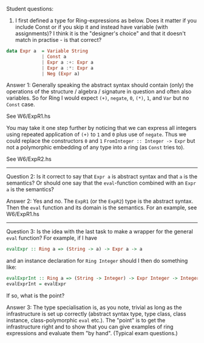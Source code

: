 Student questions:

1. I first defined a type for Ring-expressions as below. Does it
   matter if you include Const or if you skip it and instead have
   variable (with assignments)? I think it is the "designer's choice"
   and that it doesn't match in practise - is that correct?

```haskell
data Expr a  = Variable String
             | Const a
             | Expr a :+: Expr a
             | Expr a :*: Expr a
             | Neg (Expr a)
```

Answer 1: Generally speaking the abstract syntax should contain (only)
the operations of the structure / algebra / signature in question and
often also variables. So for Ring I would expect `(+)`, `negate`, `0`,
`(*)`, `1`, and `Var` but no `Const` case.

See W6/ExpR1.hs

You may take it one step further by noticing that we can express all
integers using repeated application of `(+)` to `1` and `0` plus use
of `negate`. Thus we could replace the constructors `0` and `1`
`FromInteger :: Integer -> Expr` but not a polymorphic embedding of
any type into a ring (as `Const` tries to).

See W6/ExpR2.hs

----

Question 2: Is it correct to say that `Expr a` is abstract syntax and
that `a` is the semantics? Or should one say that the `eval`-function
combined with an `Expr a` is the semantics?

Answer 2: Yes and no. The `ExpR1` (or the `ExpR2`) type is the
abstract syntax. Then the `eval` function and its domain is the
semantics. For an example, see W6/ExpR1.hs

----

Question 3: Is the idea with the last task to make a wrapper for the general `eval` function? For example, if I have
```haskell
evalExpr :: Ring a => (String -> a) -> Expr a -> a
```
and an instance declaration for `Ring Integer` should I then do something like:
```haskell
evalExprInt :: Ring a => (String -> Integer) -> Expr Integer -> Integer
evalExprInt = evalExpr
```
If so, what is the point?

Answer 3: The type specialisation is, as you note, trivial as long as
the infrastructure is set up correctly (abstract syntax type, type
class, class instance, class-polymorphic `eval` etc.). The "point" is
to get the infrastructure right and to show that you can give examples
of ring expressions and evaluate them "by hand". (Typical exam
questions.)
